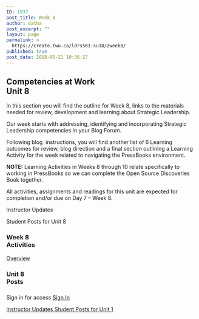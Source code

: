 ```yaml
---
ID: 1937
post_title: Week 8
author: datha
post_excerpt: ""
layout: page
permalink: >
  https://create.twu.ca/ldrs501-su18/zweek8/
published: true
post_date: 2018-05-21 10:36:27
---
```

<!--themify_builder_static--><h2>Competencies at Work<br/>Unit 8</h2>
 <p>In this section you will find the outline for Week 8, links to the materials needed for review, development and learning about Strategic Leadership.</p> <p>Our week starts with addressing, identifying and incorporating Strategic Leadership competencies in your Blog Forum.</p> <p>Following blog  instructions, you will find another list of 6 Learning outcomes for review, blog direction and a final section outlining a Learning Activity for the week related to navigating the PressBooks environment.</p> <p><strong>NOTE:</strong> Learning Activities in Weeks 8 through 10 relate specifically to working in PressBooks so we can complete the Open Source Discoveries Book together.</p> <p>All activities, assignments and readings for this unit are expected for completion and/or due on Day 7 &#8211; Week 8.</p></p>
 
 Instructor Updates 
 
 Student Posts for Unit 8 
<h3>Week 8<br/>Activities</h3>
 
 <a href="https://create.twu.ca/ldrs501-su18/unit-8/"> Overview </a> 
<h3>Unit 8<br/>Posts</h3>
 
 <h3></h3> Sign in for access 
 <a href="https://create.twu.ca/wp-admin"> Sign In </a> 
 
 <a href="https://create.twu.ca/ldrs501-su18/category/u8-updates"> Instructor Updates </a> <a href="https://create.twu.ca/ldrs501-su18/category/unit-8"> Student Posts for Unit 1 </a><!--/themify_builder_static-->